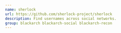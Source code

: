 ```yaml
---
name: sherlock
url: https://github.com/sherlock-project/sherlock
description: Find usernames across social networks.
group: blackarch blackarch-social blackarch-recon
---
```

